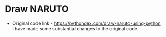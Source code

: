# Draw NARUTO <br>
- Original code link - https://pythondex.com/draw-naruto-using-python <br>
I have made some substantial changes to the original code.
